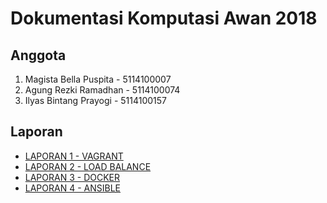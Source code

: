 # Dokumentasi Komputasi Awan 2018

## Anggota
1. Magista Bella Puspita - 5114100007 <br>
2. Agung Rezki Ramadhan - 5114100074 <br>
3. Ilyas Bintang Prayogi - 5114100157 <br>

## Laporan
* [LAPORAN 1 - VAGRANT](/laporan-1-vagrant/README.md)
* [LAPORAN 2 - LOAD BALANCE](/laporan-2-loadbalance/README.md)
* [LAPORAN 3 - DOCKER](/laporan-3-docker/README.md)
* [LAPORAN 4 - ANSIBLE](/laporan-4-ansible/README.md)
